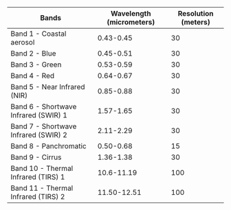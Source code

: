 | Bands                                | Wavelength (micrometers) | Resolution (meters) |
| ------------------------------------ | ------------------------ | ------------------- |
| Band 1 - Coastal aerosol             | 0.43-0.45                | 30                  |
| Band 2 - Blue                        | 0.45-0.51                | 30                  |
| Band 3 - Green                       | 0.53-0.59                | 30                  |
| Band 4 - Red                         | 0.64-0.67                | 30                  |
| Band 5 - Near Infrared (NIR)         | 0.85-0.88                | 30                  |
| Band 6 - Shortwave Infrared (SWIR) 1 | 1.57-1.65                | 30                  |
| Band 7 - Shortwave Infrared (SWIR) 2 | 2.11-2.29                | 30                  |
| Band 8 - Panchromatic                | 0.50-0.68                | 15                  |
| Band 9 - Cirrus                      | 1.36-1.38                | 30                  |
| Band 10 - Thermal Infrared (TIRS) 1  | 10.6-11.19               | 100                 |
| Band 11 - Thermal Infrared (TIRS) 2  | 11.50-12.51              | 100                 |